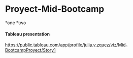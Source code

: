 # Proyect-Mid-Bootcamp
*one
*two


<h4>Tableau presentation</h4>

https://public.tableau.com/app/profile/julia.v.zquez/viz/Mid-BootcampProyect/Story1
